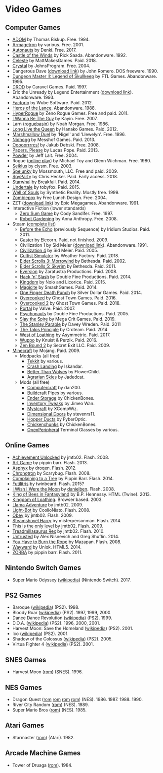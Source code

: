 Video Games
===========

Computer Games
--------------
- [ADOM](http://www.ancardia.com/) by Thomas Biskup. Free. 1994.
- [Armagetron](http://armagetronad.org/) by various. Free. 2001.
- [Autonauts](https://denki.itch.io/autonauts) by Denki. Free. 2017.
- [Castle of the Winds](http://www.classicdosgames.com/game/Castle_of_the_Winds.html) by Rick Saada. Abandonware. 1992.
- [Celeste](http://www.celestegame.com/) by MattMakesGames. Paid. 2018.
- [Crystal](http://www.acoders.com/software/crystal-45) by JohnsProgram. Free. 2004.
- Dangerous Dave ([download link](http://www.dosgamesarchive.com/download/dangerous-dave/)) by John Romero. DOS freeware. 1990.
- [Dungeon Master II: Legend of Skullkeep](http://dmweb.free.fr/?q=node/250) by FTL Games. Abandonware. 1995.
- [DROD](http://forum.caravelgames.com/viewsitepage.php?id=90294) by Caravel Games. Paid. 1997.
- Eric the Unready by Legend Entertainment ([download link](http://www.abandonia.com/en/games/192/eric+the+unready.html)). Abandonware. 1993.
- [Factorio](https://www.factorio.com/) by Wube Software. Paid. 2012.
- [Heros of the Lance](http://www.myabandonware.com/game/heroes-of-the-lance-1tz). Abandonware. 1988.
- [HyperRogue](http://roguetemple.com/z/hyper/) by Zeno Rogue Games. Free and paid. 2011.
- [I Wanna Be The Guy](http://kayin.moe/iwbtg/) by Kayin. Free. 2007.
- Larn ([roguebasin](http://www.roguebasin.com/index.php?title=Larn)) by Noah Morgan. Free. 1986.
- [Long Live the Queen](https://www.hanakogames.com/llq.shtml) by Hanako Games. Paid. 2012. 
- [Marshmallow Duel](http://mduel2k5.spadgos.com/mduel96/) by 'Nigel' and 'Llewelyn'. Free. 1996.
- [Nidhogg](http://nidhogggame.com) by Messhof Games. Paid. 2013.
- [Ooooorrrrcs!](http://www.alamak0ta.republika.pl/orcs.html) by Jakub Debski. Free. 2008.
- [Papers, Please](http://papersplea.se/) by Lucas Pope. Paid. 2013.
- [Powder](http://www.zincland.com/powder/?pagename=about) by Jeff Lait. Free. 2004.
- Rogue ([online play](https://archive.org/details/msdos_Rogue_1983)) by Michael Toy and Glenn Wichman. Free. 1980.
- [Seiklus](http://www.autofish.net/clysm/art/video_games/seiklus/) by clysm. Free. 2003.
- [Spelunky](https://spelunkyworld.com/original.html) by Mossmouth, LLC. Free and paid. 2009.
- [SpyParty](http://www.spyparty.com/) by Chris Hecker. Paid. Early access. 2018.
- [Starwhal](http://www.starwhal.com/) by Breakfall. Paid. 2014.
- [Undertale](https://undertale.com) by tobyfox. Paid. 2015.
- [Well of Souls](http://www.synthetic-reality.com/wosHome.htm) by Synthetic Reality. Mostly free. 1999.
- [Zombiepox](http://www.acid-play.com/download/zombiepox) by Free Lunch Design. Free. 2004.
- ZZT ([download link](http://www.dosgamesarchive.com/download/zzt/)) by Epic Megagames. Abandonware. 1991.
- Interactive Fiction (lower standards)
    - [Zero Sum Game](http://ifdb.tads.org/viewgame?id=nzydrfu1rl2qkuop) by Cody Sandifer. Free. 1997.
    - [Robot Gardening](http://ifdb.tads.org/viewgame?id=nkajyqultjxmiwe7) by Anna Anthropy. Free. 2008.
- Steam ([complete list](http://steamcommunity.com/profiles/76561198004400268/games/?tab=all))
    - [Before the Echo](https://store.steampowered.com/app/200910/Before_the_Echo/) (previously Sequence) by Iridium Studios. Paid. 2011. 
    - [Caster](https://store.steampowered.com/app/29800/Caster/) by Elecorn. Paid, not finished. 2009.
    - Civilization 1 by Sid Meier ([download link](https://www.myabandonware.com/game/sid-meier-s-civilization-1nj)). Abandonware. 1991.
    - [Civilization 4](https://store.steampowered.com/app/3900/Sid_Meiers_Civilization_IV/) by Sid Meier. Paid. 2005. 
    - [Cultist Simulator](https://store.steampowered.com/app/718670/Cultist_Simulator/) by Weather Factory. Paid. 2018.
    - [Elder Scrolls 3: Morrowind](https://store.steampowered.com/app/22320/The_Elder_Scrolls_III_Morrowind_Game_of_the_Year_Edition/) by Bethesda. Paid. 2002. 
    - [Elder Scrolls 5: Skyrim](https://store.steampowered.com/agecheck/app/72850/) by Bethesda. Paid. 2011. 
    - [Eversion](https://store.steampowered.com/app/33680/eversion/) by Zaratustra Productions. Paid. 2008.
    - [Hack 'n' Slash](https://store.steampowered.com/app/246070/Hack_n_Slash/) by Double Fine Productions. Paid. 2014. 
    - [Kingdom](https://store.steampowered.com/app/368230/Kingdom_Classic/) by Noio and Licorice. Paid. 2015.
    - [Magicite](https://store.steampowered.com/app/268750/Magicite/) by SmashGames. Paid. 2014. 
    - [One Finger Death Punch](https://store.steampowered.com/app/264200/One_Finger_Death_Punch/) by Silver Dollar Games. Paid. 2014.
    - [Overcooked](https://store.steampowered.com/app/448510/Overcooked/) by Ghost Town Games. Paid. 2016.
    - [Overcooked 2](https://store.steampowered.com/app/728880/Overcooked_2/) by Ghost Town Games. Paid. 2018.
    - [Portal](https://store.steampowered.com/app/400/Portal/) by Valve. Paid. 2007.
    - [Psychonauts](https://store.steampowered.com/app/3830/Psychonauts/) by Double Fine Productions. Paid. 2005. 
    - [Slay the Spire](https://store.steampowered.com/app/646570/Slay_the_Spire/) by Mega Crit Games. Paid. 2019.
    - [The Stanley Parable](https://store.steampowered.com/app/221910/The_Stanley_Parable/) by Davey Wreden. Paid. 2011 
    - [The Talos Principle](https://store.steampowered.com/app/257510/The_Talos_Principle/) by Croteam. Paid. 2014.
    - [West of Loathing](https://store.steampowered.com/app/597220/West_of_Loathing/) by Asymmetric. Paid. 2017.
    - [Wuppo](https://store.steampowered.com/app/400630/Wuppo/) by Knuist & Perzik. Paid. 2016.
    - [Zen Bound 2](https://store.steampowered.com/app/61600/Zen_Bound_2/) by Secret Exit LLC. Paid. 2009.
- [Minecraft](https://minecraft.net/) by Mojang. Paid. 2009.
    - Modpacks (all free)
        - [Tekkit](http://www.technicpack.net/modpack/tekkitmain.552547) by various.
        - [Crash Landing](http://crashlanding.wildwestscifi.net/) by Iskandar.
        - [Better Than Wolves](http://www.minecraftforum.net/forums/mapping-and-modding/minecraft-mods/1272992-better-than-wolves-now-with-blunt-force-trauma) by FlowerChild.
        - [Agrarian Skies](http://ftbwiki.org/Agrarian_Skies) by Jadedcat.
    - Mods (all free)
        - [Computercraft](http://www.computercraft.info/) by dan200.
        - [Buildcraft](http://www.mod-buildcraft.com/) Pipes by various.
        - [Ender Storage](http://chickenbones.net/Pages/links.html) by ChickenBones.
        - [Inventory Tweaks](https://inventory-tweaks.readthedocs.org/en/latest/) by Jimeo Wan.
        - [Mystcraft](http://binarymage.com/wiki/) by XCompWiz.
        - [Dimensional Doors](http://www.minecraftforum.net/forums/mapping-and-modding/minecraft-mods/1287583-dimensional-doors-v2-2-4) by stevenrs11.
        - [Hopper Ducts](http://www.minecraftforum.net/forums/mapping-and-modding/minecraft-mods/1291075-1-5-x-1-6-x-1-7-x-1-8-hopper-ducts-mod) by FyberOptic.
        - [Chickenchunks](http://chickenbones.net/Pages/links.html) by ChickenBones.
        - [OpenPeripheral](http://openmods.info/) Terminal Glasses by various.

Online Games
------------
- [Achievement Unlocked](http://jmtb02.com/achievementunlocked/) by jmtb02. Flash. 2008.
- [Art Game](http://www.pippinbarr.com/2013/02/04/art-game/) by pippin barr. Flash. 2013.
- [Asphyx](http://dl.droqbox.com/asphyx/) by droqen. Flash. 2012.
- [Chronotron](http://www.kongregate.com/games/scarybug/chronotron) by Scarybug. Flash. 2008.
- [Complaining to a Tree](http://www.pippinbarr.com/games/abramovicmethodgames/complainingtoatree/) by Pippin Barr. Flash. 2014.
- [Futilitris](http://twinbeard.com/140_futilitris) by twinbeard. Flash. 2015?
- [I Wish I Were the Moon](http://www.kongregate.com/games/danielben/i-wish-i-were-the-moon) by [danielben](http://www.ludomancy.com/blog/). Flash. 2008.
- [King of Bees in Fantasyland](http://kingofbees.biz/) by B.P. Hennessy. HTML (Twine). 2013.
- [Kingdom of Loathing](http://www.kingdomofloathing.com/login.php?loginid=75bab57408db47bbb0476294732cac1b). Browser based. 2003.
- [Llama Adventure](http://jmtb02.com/llama-adventure/) by jmtb02. 2009.
- [Light-Bot](http://armorgames.com/play/2205/light-bot) by CoolioNiato. Flash. 2008.
- [Obey](http://jmtb02.com/obey-the-game/) by jmtb02. Flash. 2009.
- [Steamshovel Harry](http://www.kongregate.com/games/misterpersonman/steamshovel-harry) by misterpersonman. Flash. 2014.
- [This is the only level](http://jmtb02.com/this-is-the-only-level/) by jmtb02. Flash. 2009.
- [Treadmillasaurus Rex](http://jmtb02.com/treadmillasaurus-rex/) by jmtb02. Flash. 2010.
- [Untrusted](https://alexnisnevich.github.io/untrusted/) by Alex Nisnevich and Greg Shuflin. 2014.
- [You Have to Burn the Rope](http://www.kongregate.com/games/mazapan/you-have-to-burn-the-rope) by Mazapan. Flash. 2008.
- [Wayward](http://www.unlok.ca/wayward/) by Unlok. HTML5. 2014.
- [ZORBA](http://www.pippinbarr.com/games/zorba/Zorba.html) by pippin barr. Flash. 2011.

Nintendo Switch Games
---------------------
- Super Mario Odyssey ([wikipedia](https://en.wikipedia.org/wiki/Super_Mario_Odyssey)) (Nintendo Switch). 2017.

PS2 Games
---------
- Baroque ([wikipedia](http://en.wikipedia.org/wiki/Baroque_%28video_game%29)) (PS2). 1998.
- Bloody Roar ([wikipedia](http://en.wikipedia.org/wiki/Bloody_Roar)) (PS2). 1997, 1999, 2000.
- Dance Dance Revolution ([wikipedia](http://en.wikipedia.org/wiki/Dance_Dance_Revolution)) (PS2). 1999.
- D.O.A. ([wikipedia](http://en.wikipedia.org/wiki/Dead_or_Alive_(series))) (PS2). 1996, 2000, 2001.
- Harvest Moon: Save the Homeland ([wikipedia](http://en.wikipedia.org/wiki/Harvest_Moon:_Save_the_Homeland)) (PS2). 2001.
- Ico ([wikipedia](http://en.wikipedia.org/wiki/Ico)) (PS2). 2001.
- Shadow of the Colossus ([wikipedia](http://en.wikipedia.org/wiki/Shadow_of_the_Colossus)) (PS2). 2005.
- Virtua Fighter 4 ([wikipedia](http://en.wikipedia.org/wiki/Virtua_Fighter_4)) (PS2). 2001.

SNES Games
----------
- Harvest Moon ([rom](http://www.emuparadise.me/Super_Nintendo_Entertainment_System_%28SNES%29_ROMs/Harvest_Moon_%28USA%29/33964)) (SNES). 1996.

NES Games
---------
- Dragon Quest ([rom](http://www.emuparadise.me/Nintendo_Entertainment_System_ROMs/Dragon_Warrior_\(USA%29/55344) [rom](http://www.emuparadise.me/Nintendo_Entertainment_System_ROMs/Dragon_Warrior_-_Part_II_\(USA%29/55337) [rom](http://www.emuparadise.me/Nintendo_Game_Boy_Color_ROMs/Dragon_Warrior_III_%28USA%29/67350) [rom](http://www.emuparadise.me/Nintendo_Entertainment_System_ROMs/Dragon_Warrior_IV_\(USA%29/55336)) (NES). 1986. 1987. 1988. 1990.
- River City Random ([rom](http://www.emuparadise.me/Nintendo_Entertainment_System_ROMs/River_City_Ransom_%28USA%29/56689)) (NES). 1989.
- Super Mario Bros ([rom](http://www.emuparadise.me/Nintendo_Entertainment_System_ROMs/Super_Mario_Bros._%28Japan,_USA%29/57098)) (NES). 1985.

Atari Games
-----------
- Starmaster ([rom](http://coolrom.com/roms/atari2600/16127/Starmaster.php)) (Atari). 1982.

Arcade Machine Games
--------------------
- Tower of Druaga ([rom](http://www.emuparadise.me/M.A.M.E._-_Multiple_Arcade_Machine_Emulator_ROMs/Tower_of_Druaga_%28New_Ver.%29/17544)). 1984.
